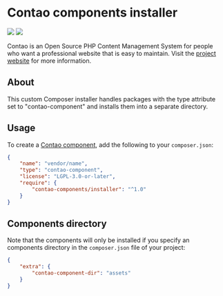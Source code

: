 Contao components installer
===========================

[![](https://img.shields.io/packagist/v/contao-components/installer.svg?style=flat-square)](https://packagist.org/packages/contao-components/installer)
[![](https://img.shields.io/packagist/dt/contao-components/installer.svg?style=flat-square)](https://packagist.org/packages/contao-components/installer)

Contao is an Open Source PHP Content Management System for people who want a
professional website that is easy to maintain. Visit the [project website][1]
for more information.


About
-----

This custom Composer installer handles packages with the type attribute set to
"contao-component" and installs them into a separate directory.


Usage
-----

To create a [Contao component][2], add the following to your `composer.json`:

```json
{
    "name": "vendor/name",
    "type": "contao-component",
    "license": "LGPL-3.0-or-later",
    "require": {
        "contao-components/installer": "^1.0"
    }
}
```


Components directory
--------------------

Note that the components will only be installed if you specify an components
directory in the `composer.json` file of your project:

```json
{
    "extra": {
        "contao-component-dir": "assets"
    }
}
```


[1]: https://contao.org
[2]: https://github.com/contao-components
